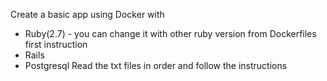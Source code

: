 Create a basic app using Docker with 
  - Ruby(2.7) - you can change it with other ruby version from Dockerfiles first instruction
  - Rails
  - Postgresql
Read the txt files in order and follow the instructions
